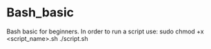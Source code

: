 # Bash_basic
Bash basic for beginners. 
In order to run a script use:
sudo chmod +x <script_name>.sh
./script.sh

